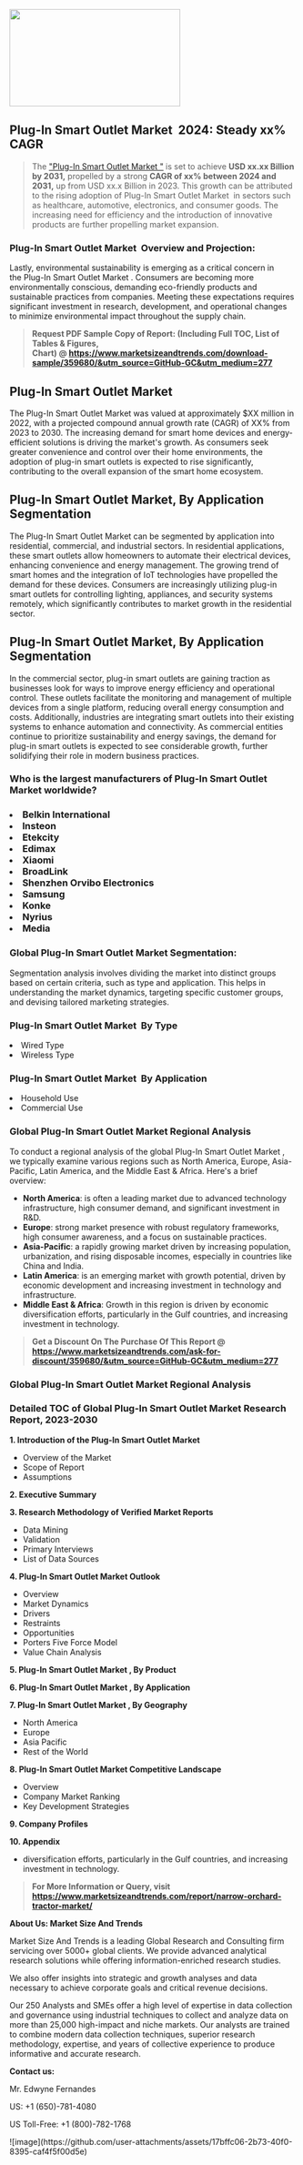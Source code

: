 <p><img class="alignnone size-medium wp-image-20088" src="https://ffe5etoiles.com/wp-content/uploads/2024/12/MST1-300x171.png" alt="" width="300" height="171" /></p><h2 id="ember46" class="ember-view reader-text-block__heading-2">Plug-In Smart Outlet Market &nbsp;2024: Steady&nbsp;xx% CAGR</h2><blockquote id="ember47" class="ember-view reader-text-block__blockquote">The&nbsp;<a class="app-aware-link " href="https://www.marketsizeandtrends.com/download-sample/359680/&utm_source=GitHub-GC&utm_medium=277" target="_blank" data-test-app-aware-link="">"Plug-In Smart Outlet Market "</a>&nbsp;is set to achieve&nbsp;<strong>USD&nbsp;xx.xx&nbsp;Billion by 2031,</strong>&nbsp;propelled by a strong&nbsp;<strong>CAGR of&nbsp;xx% between 2024 and 2031,</strong>&nbsp;up from USD xx.x Billion in 2023. This growth can be attributed to the rising adoption of&nbsp;Plug-In Smart Outlet Market &nbsp;in sectors such as healthcare, automotive, electronics, and consumer goods. The increasing need for efficiency and the introduction of innovative products are further propelling market expansion.</blockquote><h3 id="ember48" class="ember-view reader-text-block__heading-3">Plug-In Smart Outlet Market &nbsp;Overview and Projection:</h3><p id="ember49" class="ember-view reader-text-block__paragraph">Lastly, environmental sustainability is emerging as a critical concern in the&nbsp;Plug-In Smart Outlet Market . Consumers are becoming more environmentally conscious, demanding eco-friendly products and sustainable practices from companies. Meeting these expectations requires significant investment in research, development, and operational changes to minimize environmental impact throughout the supply chain.</p><blockquote id="ember50" class="ember-view reader-text-block__blockquote"><strong>Request PDF Sample Copy of Report: (Including Full TOC, List of Tables &amp; Figures, Chart)&nbsp;@&nbsp;<strong><a href="https://www.marketsizeandtrends.com/download-sample/359680/&utm_source=GitHub-GC&utm_medium=277" target="_blank">https://www.marketsizeandtrends.com/download-sample/359680/&utm_source=GitHub-GC&utm_medium=277</a></strong></strong></blockquote><h3 class=""> <h2>Plug-In Smart Outlet Market</h2><p>The Plug-In Smart Outlet Market was valued at approximately $XX million in 2022, with a projected compound annual growth rate (CAGR) of XX% from 2023 to 2030. The increasing demand for smart home devices and energy-efficient solutions is driving the market's growth. As consumers seek greater convenience and control over their home environments, the adoption of plug-in smart outlets is expected to rise significantly, contributing to the overall expansion of the smart home ecosystem.</p><h2>Plug-In Smart Outlet Market, By Application Segmentation</h2><p>The Plug-In Smart Outlet Market can be segmented by application into residential, commercial, and industrial sectors. In residential applications, these smart outlets allow homeowners to automate their electrical devices, enhancing convenience and energy management. The growing trend of smart homes and the integration of IoT technologies have propelled the demand for these devices. Consumers are increasingly utilizing plug-in smart outlets for controlling lighting, appliances, and security systems remotely, which significantly contributes to market growth in the residential sector.</p><h2>Plug-In Smart Outlet Market, By Application Segmentation</h2><p>In the commercial sector, plug-in smart outlets are gaining traction as businesses look for ways to improve energy efficiency and operational control. These outlets facilitate the monitoring and management of multiple devices from a single platform, reducing overall energy consumption and costs. Additionally, industries are integrating smart outlets into their existing systems to enhance automation and connectivity. As commercial entities continue to prioritize sustainability and energy savings, the demand for plug-in smart outlets is expected to see considerable growth, further solidifying their role in modern business practices.</p></h3><h3 id="" class="">Who is the largest manufacturers of&nbsp;Plug-In Smart Outlet Market  worldwide?</h3><h3 class=""></Li><Li>Belkin lnternational</Li><Li> lnsteon</Li><Li> Etekcity</Li><Li> Edimax</Li><Li> Xiaomi</Li><Li> BroadLink</Li><Li> Shenzhen Orvibo Electronics</Li><Li> Samsung</Li><Li> Konke</Li><Li> Nyrius</Li><Li> Media</h3><h3 id="ember53" class="ember-view reader-text-block__heading-3">Global&nbsp;Plug-In Smart Outlet Market  Segmentation:</h3><p id="ember54" class="ember-view reader-text-block__paragraph">Segmentation analysis involves dividing the market into distinct groups based on certain criteria, such as type and application. This helps in understanding the market dynamics, targeting specific customer groups, and devising tailored marketing strategies.</p><h3 id="" class="">Plug-In Smart Outlet Market &nbsp;By Type</h3><p></Li><Li>Wired Type</Li><Li> Wireless Type</p><h3 id="" class="">Plug-In Smart Outlet Market &nbsp;By Application</h3><p class=""></Li><Li>Household Use</Li><Li> Commercial Use</p><h3 id="ember62" class="ember-view reader-text-block__heading-3">Global Plug-In Smart Outlet Market  Regional Analysis</h3><p id="ember63" class="ember-view reader-text-block__paragraph">To conduct a regional analysis of the global Plug-In Smart Outlet Market , we typically examine various regions such as North America, Europe, Asia-Pacific, Latin America, and the Middle East &amp; Africa. Here's a brief overview:</p><ul><li><strong>North America</strong>: is often a leading market due to advanced technology infrastructure, high consumer demand, and significant investment in R&amp;D.</li><li><strong>Europe</strong>: strong market presence with robust regulatory frameworks, high consumer awareness, and a focus on sustainable practices.</li><li><strong>Asia-Pacific</strong>: a rapidly growing market driven by increasing population, urbanization, and rising disposable incomes, especially in countries like China and India.</li><li><strong>Latin America</strong>: is an emerging market with growth potential, driven by economic development and increasing investment in technology and infrastructure.</li><li><strong>Middle East &amp; Africa</strong>: Growth in this region is driven by economic diversification efforts, particularly in the Gulf countries, and increasing investment in technology.</li></ul><blockquote id="ember61" class="ember-view reader-text-block__blockquote"><strong>Get a Discount On The Purchase Of This Report @ <strong><a href="https://html-cleaner.com/" target="">https://www.marketsizeandtrends.com/ask-for-discount/359680/&utm_source=GitHub-GC&utm_medium=277</a></strong></strong></blockquote><h3 id="ember62" class="ember-view reader-text-block__heading-3">Global Plug-In Smart Outlet Market  Regional Analysis</h3><h3 id="" class="">Detailed TOC of Global Plug-In Smart Outlet Market  Research Report, 2023-2030</h3><p id="" class=""><strong>1. Introduction of the Plug-In Smart Outlet Market </strong></p><ul><li>Overview of the Market</li><li>Scope of Report</li><li>Assumptions</li></ul><p id="" class=""><strong>2. Executive Summary</strong></p><p id="" class=""><strong>3. Research Methodology of Verified Market Reports</strong></p><ul><li>Data Mining</li><li>Validation</li><li>Primary Interviews</li><li>List of Data Sources</li></ul><p id="" class=""><strong>4. Plug-In Smart Outlet Market  Outlook</strong></p><ul><li>Overview</li><li>Market Dynamics</li><li>Drivers</li><li>Restraints</li><li>Opportunities</li><li>Porters Five Force Model</li><li>Value Chain Analysis</li></ul><p id="" class=""><strong>5. Plug-In Smart Outlet Market , By Product</strong></p><p id="" class=""><strong>6. Plug-In Smart Outlet Market , By Application</strong></p><p id="" class=""><strong>7. Plug-In Smart Outlet Market , By Geography</strong></p><ul><li>North America</li><li>Europe</li><li>Asia Pacific</li><li>Rest of the World</li></ul><p id="" class=""><strong>8. Plug-In Smart Outlet Market  Competitive Landscape</strong></p><ul><li>Overview</li><li>Company Market Ranking</li><li>Key Development Strategies</li></ul><p id="" class=""><strong>9. Company Profiles</strong></p><p id="" class=""><strong>10. Appendix</strong></p><ul><li>diversification efforts, particularly in the Gulf countries, and increasing investment in technology.</li></ul><blockquote id="ember65" class="ember-view reader-text-block__blockquote"><strong>For More Information or Query, visit <strong><strong><a href="https://html-cleaner.com/" target="">https://www.marketsizeandtrends.com/report/narrow-orchard-tractor-market/</a></strong></strong></strong></blockquote><p id="" class=""><strong>About Us: Market Size And Trends</strong></p><p id="" class="">Market Size And Trends is a leading Global Research and Consulting firm servicing over 5000+ global clients. We provide advanced analytical research solutions while offering information-enriched research studies.</p><p id="" class="">We also offer insights into strategic and growth analyses and data necessary to achieve corporate goals and critical revenue decisions.</p><p id="" class="">Our 250 Analysts and SMEs offer a high level of expertise in data collection and governance using industrial techniques to collect and analyze data on more than 25,000 high-impact and niche markets. Our analysts are trained to combine modern data collection techniques, superior research methodology, expertise, and years of collective experience to produce informative and accurate research.</p><p id="" class=""><strong>Contact us:</strong></p><p id="" class="">Mr. Edwyne Fernandes</p><p id="" class="">US: +1 (650)-781-4080</p><p id="" class="">US Toll-Free: +1 (800)-782-1768</p>
![image](https://github.com/user-attachments/assets/17bffc06-2b73-40f0-8395-caf4f5f00d5e)

